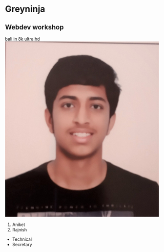 # Greyninja
## Webdev workshop 
[bali in 8k ultra hd](https://www.youtube.com/watch?v=BFS9n4B_2xA)
<img src = "Parth Photo.jpg">
1. Aniket
2. Rajnish
* Technical
* Secretary
